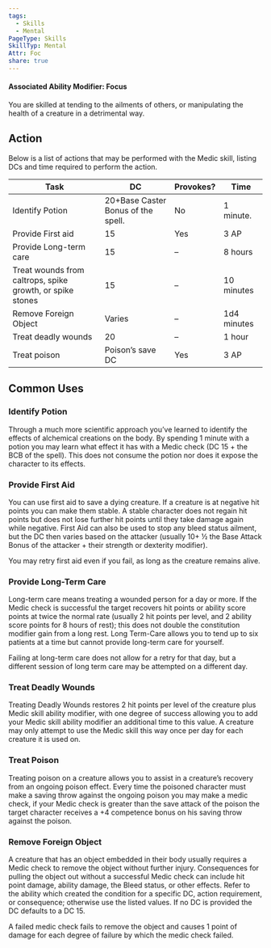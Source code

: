 ```yaml
---
tags:
  - Skills
  - Mental
PageType: Skills
SkillTyp: Mental
Attr: Foc
share: true
---
```

#### Associated Ability Modifier: Focus
You are skilled at tending to the ailments of others, or manipulating the health of a creature in a detrimental way.
## Action

Below is a list of actions that may be performed with the Medic skill, listing DCs and time required to perform the action.

|Task|DC|Provokes?|Time|
|---|---|---|---|
|Identify Potion|20+Base Caster Bonus of the spell.|No|1 minute.|
|Provide First aid|15|Yes|3 AP|
|Provide Long-term care|15|–|8 hours|
|Treat wounds from caltrops, spike growth, or spike stones|15|–|10 minutes|
|Remove Foreign Object|Varies|–|1d4 minutes|
|Treat deadly wounds|20|–|1 hour|
|Treat poison|Poison’s save DC|Yes|3 AP|

## Common Uses

### Identify Potion

Through a much more scientific approach you’ve learned to identify the effects of alchemical creations on the body. By spending 1 minute with a potion you may learn what effect it has with a Medic check (DC 15 + the BCB of the spell). This does not consume the potion nor does it expose the character to its effects.

### Provide First Aid

You can use first aid to save a dying creature. If a creature is at negative hit points you can make them stable. A stable character does not regain hit points but does not lose further hit points until they take damage again while negative. First Aid can also be used to stop any bleed status ailment, but the DC then varies based on the attacker (usually 10+ ½ the Base Attack Bonus of the attacker + their strength or dexterity modifier).

You may retry first aid even if you fail, as long as the creature remains alive.

### Provide Long-Term Care

Long-term care means treating a wounded person for a day or more. If the Medic check is successful the target recovers hit points or ability score points at twice the normal rate (usually 2 hit points per level, and 2 ability score points for 8 hours of rest); this does not double the constitution modifier gain from a long rest. Long Term-Care allows you to tend up to six patients at a time but cannot provide long-term care for yourself.

Failing at long-term care does not allow for a retry for that day, but a different session of long term care may be attempted on a different day.

### Treat Deadly Wounds

Treating Deadly Wounds restores 2 hit points per level of the creature plus Medic skill ability modifier, with one degree of success allowing you to add your Medic skill ability modifier an additional time to this value. A creature may only attempt to use the Medic skill this way once per day for each creature it is used on.

### Treat Poison

Treating poison on a creature allows you to assist in a creature’s recovery from an ongoing poison effect. Every time the poisoned character must make a saving throw against the ongoing poison you may make a medic check, if your Medic check is greater than the save attack of the poison the target character receives a +4 competence bonus on his saving throw against the poison.

### Remove Foreign Object

A creature that has an object embedded in their body usually requires a Medic check to remove the object without further injury. Consequences for pulling the object out without a successful Medic check can include hit point damage, ability damage, the Bleed status, or other effects. Refer to the ability which created the condition for a specific DC, action requirement, or consequence; otherwise use the listed values. If no DC is provided the DC defaults to a DC 15.

A failed medic check fails to remove the object and causes 1 point of damage for each degree of failure by which the medic check failed.